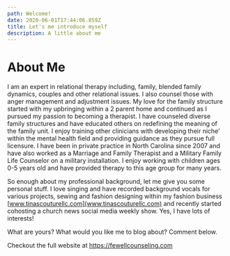 ```yaml
---
path: Welcome!
date: 2020-06-01T17:44:06.859Z
title: Let's me introduce myself
description: A little about me
---
```

# About Me

I am an expert in relational therapy including, family, blended family dynamics, couples and other relational issues. I also counsel those with anger management and adjustment issues. My love for the family structure started with my upbringing within a 2 parent home and continued as I pursued my passion to becoming a therapist. I have counseled diverse family structures and have educated others on redefining the meaning of the family unit. I enjoy training other clinicians with developing their niche’ within the mental health field and providing guidance as they pursue full licensure.  I have been in private practice in North Carolina since 2007 and have also worked as a Marriage and Family Therapist and a Military Family Life Counselor on a military installation. I enjoy working with children ages 0-5 years old and have provided therapy to this age group for many years.  

So enough about my professional background, let me give you some personal stuff. I love singing and have recorded background vocals for various projects, sewing and fashion designing within my fashion business [www.tinascouturellc.com](www.tinascouturellc.com) and recently started cohosting a church news social media weekly show. Yes, I have lots of interests!

What are yours? What would you like me to blog about? Comment below.

Checkout the full website at <https://fewellcounseling.com>
